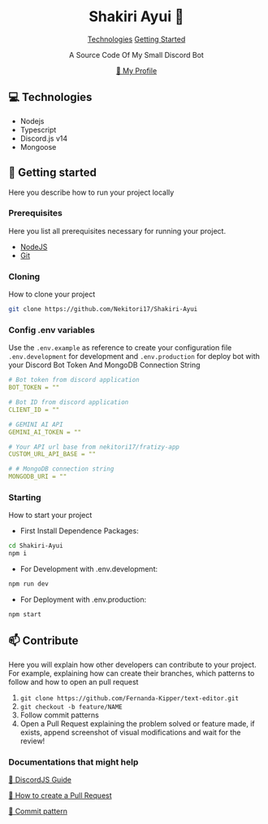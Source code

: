 
<h1 align="center" style="font-weight: bold;">Shakiri Ayui 🤖</h1>

<p align="center">
<a href="#tech">Technologies</a>
<a href="#started">Getting Started</a>


 
</p>


<p align="center">A Source Code Of My Small Discord Bot</p>


<p align="center">
<a href="https://github.com/Nekitori17">📱 My Profile</a>
</p>

<h2 id="technologies">💻 Technologies</h2>

- Nodejs
- Typescript
- Discord.js v14
- Mongoose

<h2 id="started">🚀 Getting started</h2>

Here you describe how to run your project locally

<h3>Prerequisites</h3>

Here you list all prerequisites necessary for running your project.

- [NodeJS](https://nodejs.org/en)
- [Git](https://git-scm.com/)

<h3>Cloning</h3>

How to clone your project

```bash
git clone https://github.com/Nekitori17/Shakiri-Ayui
```

<h3>Config .env variables</h2>

Use the `.env.example` as reference to create your configuration file `.env.development` for development and `.env.production` for deploy bot with your Discord Bot Token And MongoDB Connection String

```yaml
# Bot token from discord application
BOT_TOKEN = ""

# Bot ID from discord application
CLIENT_ID = ""

# GEMINI AI API
GEMINI_AI_TOKEN = ""

# Your API url base from nekitori17/fratizy-app
CUSTOM_URL_API_BASE = ""

# # MongoDB connection string
MONGODB_URI = ""
```

<h3>Starting</h3>

How to start your project

* First Install Dependence Packages:
```bash
cd Shakiri-Ayui
npm i
```

* For Development with .env.development:
```bash
npm run dev
```

* For Deployment with .env.production:
```bash
npm start
```


<h2 id="contribute">📫 Contribute</h2>

Here you will explain how other developers can contribute to your project. For example, explaining how can create their branches, which patterns to follow and how to open an pull request

1. `git clone https://github.com/Fernanda-Kipper/text-editor.git`
2. `git checkout -b feature/NAME`
3. Follow commit patterns
4. Open a Pull Request explaining the problem solved or feature made, if exists, append screenshot of visual modifications and wait for the review!

<h3>Documentations that might help</h3>

[🤖 DiscordJS Guide](https://discordjs.guide/#before-you-begin)

[📝 How to create a Pull Request](https://www.atlassian.com/br/git/tutorials/making-a-pull-request)

[💾 Commit pattern](https://gist.github.com/joshbuchea/6f47e86d2510bce28f8e7f42ae84c716)
